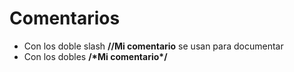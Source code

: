 # Comentarios
- Con los doble slash **//Mi comentario** se usan para documentar
- Con los dobles **/\*Mi comentario\*/**
